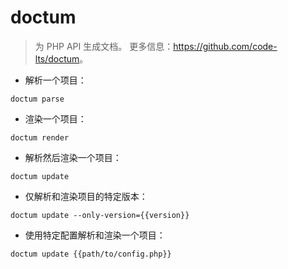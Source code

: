 # doctum

> 为 PHP API 生成文档。
> 更多信息：<https://github.com/code-lts/doctum>。

- 解析一个项目：

`doctum parse`

- 渲染一个项目：

`doctum render`

- 解析然后渲染一个项目：

`doctum update`

- 仅解析和渲染项目的特定版本：

`doctum update --only-version={{version}}`

- 使用特定配置解析和渲染一个项目：

`doctum update {{path/to/config.php}}`